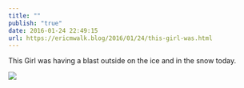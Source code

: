 ```yaml
---
title: ""
publish: "true"
date: 2016-01-24 22:49:15
url: https://ericmwalk.blog/2016/01/24/this-girl-was.html
---
```


This Girl was having a blast outside on the ice and in the snow today.

![](https://ericmwalk.blog/uploads/2022/44e7729287.jpg)